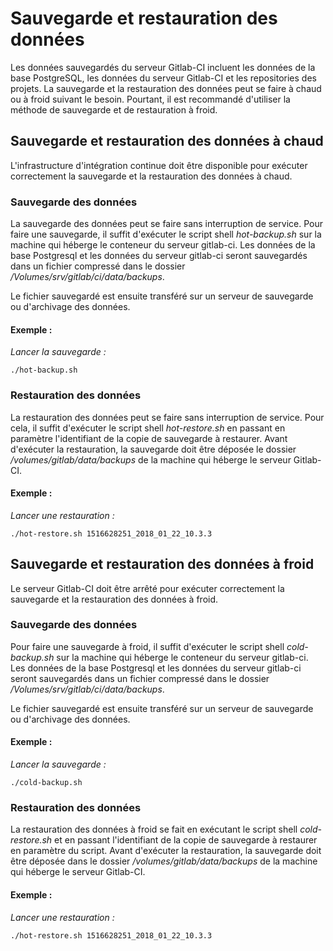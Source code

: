 # Sauvegarde et restauration des données
Les données sauvegardés du serveur Gitlab-CI incluent les données de la base PostgreSQL, les données du serveur Gitlab-CI et les repositories des projets. La sauvegarde et la restauration des données peut se faire à chaud ou à froid suivant le besoin. Pourtant, il est recommandé d'utiliser la méthode de sauvegarde et de restauration à froid.

## Sauvegarde et restauration des données à chaud
L'infrastructure d'intégration continue doit être disponible pour exécuter correctement la sauvegarde et la restauration des données à chaud.

### Sauvegarde des données
La sauvegarde des données peut se faire sans interruption de service. Pour faire une sauvegarde, il suffit d'exécuter le script shell *hot-backup.sh* sur la machine qui héberge le conteneur du serveur gitlab-ci. Les données de la base Postgresql et les données du serveur gitlab-ci seront sauvegardés dans un fichier compressé dans le dossier */Volumes/srv/gitlab/ci/data/backups*. 

Le fichier sauvegardé est ensuite transféré sur un serveur de sauvegarde ou d'archivage des données.

#### Exemple :
*Lancer la sauvegarde :*
```
./hot-backup.sh
```

### Restauration des données
La restauration des données peut se faire sans interruption de service. Pour cela, il suffit d'exécuter le script shell *hot-restore.sh* en passant en paramètre l'identifiant de la copie de sauvegarde à restaurer. Avant d'exécuter la restauration, la sauvegarde doit être déposée le dossier */volumes/gitlab/data/backups* de la machine qui héberge le serveur Gitlab-CI.

#### Exemple :
*Lancer une restauration :*
```
./hot-restore.sh 1516628251_2018_01_22_10.3.3
```

## Sauvegarde et restauration des données à froid
Le serveur Gitlab-CI doit être arrêté pour exécuter correctement la sauvegarde et la restauration des données à froid.

### Sauvegarde des données
Pour faire une sauvegarde à froid, il suffit d'exécuter le script shell *cold-backup.sh* sur la machine qui héberge le conteneur du serveur gitlab-ci. Les données de la base Postgresql et les données du serveur gitlab-ci seront sauvegardés dans un fichier compressé dans le dossier */Volumes/srv/gitlab/ci/data/backups*. 

Le fichier sauvegardé est ensuite transféré sur un serveur de sauvegarde ou d'archivage des données.

#### Exemple :
*Lancer la sauvegarde :*
```
./cold-backup.sh
```

### Restauration des données
La restauration des données à froid se fait en exécutant le script shell *cold-restore.sh* et en passant l'identifiant de la copie de sauvegarde à restaurer en paramètre du script. Avant d'exécuter la restauration, la sauvegarde doit être déposée dans le dossier */volumes/gitlab/data/backups* de la machine qui héberge le serveur Gitlab-CI.

#### Exemple :
*Lancer une restauration :*
```
./hot-restore.sh 1516628251_2018_01_22_10.3.3
```
